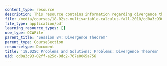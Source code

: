 ```yaml
---
content_type: resource
description: This resource contains information regarding divergence theorem.
file: /media/courses/18-02sc-multivariable-calculus-fall-2010/cd0a3c9302ffa25d0dc2767e0065a756_MIT18_02SC_pb_84_comb.pdf
file_type: application/pdf
learning_resource_types: []
ocw_type: OCWFile
parent_title: 'Session 84: Divergence Theorem'
parent_type: CourseSection
resourcetype: Document
title: '18.02SC Problems and Solutions: Problems: Divergence Theorem'
uid: cd0a3c93-02ff-a25d-0dc2-767e0065a756
---
```

